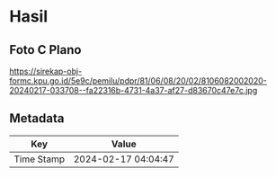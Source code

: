 # Hasil

## Foto C Plano

https://sirekap-obj-formc.kpu.go.id/5e9c/pemilu/pdpr/81/06/08/20/02/8106082002020-20240217-033708--fa22316b-4731-4a37-af27-d83670c47e7c.jpg


## Metadata

| Key        | Value               |
| ---------- | ------------------- |
| Time Stamp | 2024-02-17 04:04:47 |



